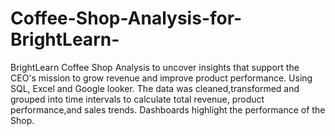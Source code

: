 # Coffee-Shop-Analysis-for-BrightLearn-
BrightLearn Coffee Shop Analysis to uncover insights that support the CEO's mission to grow revenue and improve product performance. Using SQL, Excel and Google looker. The data was cleaned,transformed and grouped into time intervals to calculate total revenue, product performance,and sales trends. Dashboards highlight the performance of the Shop. 
